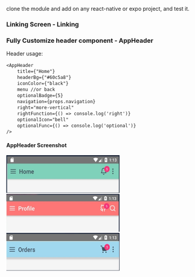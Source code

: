 clone the module and add on any react-native or expo project, and test it. 
### Linking Screen - Linking
### Fully Customize header component - AppHeader

Header usage:
```
<AppHeader
    title={"Home"}
    headerBg={"#60c5a8"}
    iconColor={"black"}
    menu //or back
    optionalBadge={5}
    navigation={props.navigation}
    right="more-vertical"
    rightFunction={() => console.log('right')}
    optionalIcon="bell"
    optionalFunc={() => console.log('optional')}
/>
```

#### AppHeader Screenshot
<div display="inline-block">
  <img src="/screenshots/header1.jpg" width="300" height="100" />
  <img src="/screenshots/header2.jpg" width="300" height="100" />
  <img src="/screenshots/header3.jpg" width="300" height="100" />
</div>
